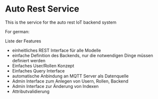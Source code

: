# Auto Rest Service #

This is the service for the auto rest IoT backend system



For german:

Liste der Features

- einheitliches REST Interface für alle Modelle
- einfache Definition des Backends, nur die notwendigen Dinge müssen definiert werden
- Einfaches User/Rollen Konzept 
- Einfaches Query Interface
- automatische Anbindung an MQTT Server als Datenquelle
- Admin Interface zum Anlegen von Usern, Rollen, Backend
- Admin Interface zur Änderung von Indexen
- Attributvalidierung

